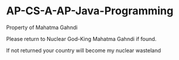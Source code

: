 # AP-CS-A-AP-Java-Programming
Property of Mahatma Gahndi


Please return to Nuclear God-King Mahatma Gahndi if found.


If not returned your country will become my nuclear wasteland
